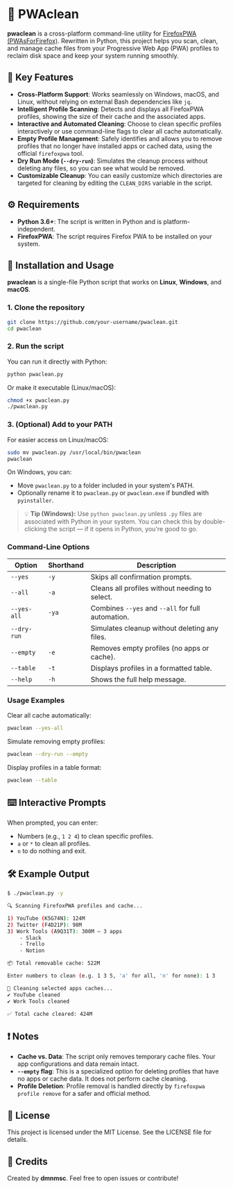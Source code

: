 # 🧹 PWAclean

**pwaclean** is a cross-platform command-line utility for [FirefoxPWA (PWAsForFirefox)](https://github.com/filips123/FirefoxPWA). Rewritten in Python, this project helps you scan, clean, and manage cache files from your Progressive Web App (PWA) profiles to reclaim disk space and keep your system running smoothly.


## 🌟 Key Features

- **Cross-Platform Support**: Works seamlessly on Windows, macOS, and Linux, without relying on external Bash dependencies like `jq`.
- **Intelligent Profile Scanning**: Detects and displays all FirefoxPWA profiles, showing the size of their cache and the associated apps.
- **Interactive and Automated Cleaning**: Choose to clean specific profiles interactively or use command-line flags to clear all cache automatically.
- **Empty Profile Management**: Safely identifies and allows you to remove profiles that no longer have installed apps or cached data, using the official `firefoxpwa` tool.
- **Dry Run Mode (`--dry-run`)**: Simulates the cleanup process without deleting any files, so you can see what would be removed.
- **Customizable Cleanup**: You can easily customize which directories are targeted for cleaning by editing the `CLEAN_DIRS` variable in the script.

## ⚙️ Requirements

- **Python 3.6+**: The script is written in Python and is platform-independent.
- **FirefoxPWA**: The script requires Firefox PWA to be installed on your system.

## 🚀 Installation and Usage

**pwaclean** is a single-file Python script that works on **Linux**, **Windows**, and **macOS**.

### 1. Clone the repository

```bash
git clone https://github.com/your-username/pwaclean.git
cd pwaclean
```

### 2. Run the script

You can run it directly with Python:

```bash
python pwaclean.py
```

Or make it executable (Linux/macOS):

```bash
chmod +x pwaclean.py
./pwaclean.py
```

### 3. (Optional) Add to your PATH

For easier access on Linux/macOS:

```bash
sudo mv pwaclean.py /usr/local/bin/pwaclean
pwaclean
```

On Windows, you can:

- Move `pwaclean.py` to a folder included in your system's PATH.
- Optionally rename it to `pwaclean.py` or `pwaclean.exe` if bundled with `pyinstaller`.

> 💡 **Tip (Windows):** Use `python pwaclean.py` unless `.py` files are associated with Python in your system. You can check this by double-clicking the script — if it opens in Python, you're good to go.


### Command-Line Options

| Option      | Shorthand | Description                                      |
|-------------|-----------|--------------------------------------------------|
| `--yes`     | `-y`      | Skips all confirmation prompts.                  |
| `--all`     | `-a`      | Cleans all profiles without needing to select.   |
| `--yes-all` | `-ya`     | Combines `--yes` and `--all` for full automation.|
| `--dry-run` |           | Simulates cleanup without deleting any files.    |
| `--empty`   | `-e`      | Removes empty profiles (no apps or cache).       |
| `--table`   | `-t`      | Displays profiles in a formatted table.          |
| `--help`    | `-h`      | Shows the full help message.                     |

### Usage Examples

Clear all cache automatically:

```bash
pwaclean --yes-all
```

Simulate removing empty profiles:

```bash
pwaclean --dry-run --empty
```

Display profiles in a table format:

```bash
pwaclean --table
```

## ⌨️ Interactive Prompts

When prompted, you can enter:

- Numbers (e.g., `1 2 4`) to clean specific profiles.
- `a` or `*` to clean all profiles.
- `n` to do nothing and exit.

## 🛠 Example Output
```bash
$ ./pwaclean.py -y

🔍 Scanning FirefoxPWA profiles and cache...

1) YouTube (K5G74N): 124M
2) Twitter (F4D21P): 98M
3) Work Tools (A9Q31T): 300M — 3 apps
    - Slack
    - Trello
    - Notion

📦 Total removable cache: 522M

Enter numbers to clean (e.g. 1 3 5, 'a' for all, 'n' for none): 1 3

🧹 Cleaning selected apps caches...
✔ YouTube cleaned
✔ Work Tools cleaned

✅ Total cache cleared: 424M
``` 

## ❗ Notes

- **Cache vs. Data**: The script only removes temporary cache files. Your app configurations and data remain intact.
- **`--empty` flag**: This is a specialized option for deleting profiles that have no apps or cache data. It does not perform cache cleaning.
- **Profile Deletion**: Profile removal is handled directly by `firefoxpwa profile remove` for a safer and official method.

## 📜 License

This project is licensed under the MIT License. See the LICENSE file for details.

## 🙌 Credits

Created by **dmnmsc**. Feel free to open issues or contribute!
